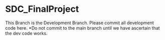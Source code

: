 # SDC_FinalProject
This Branch is the Development Branch.
Please commit all development code here. *Do not commit to the main branch until we have ascertain that the dev code works.
